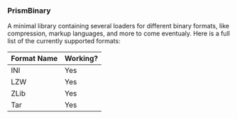 ﻿### PrismBinary
A minimal library containing several loaders for different binary formats, like compression, markup languages, and more to come eventualy.
Here is a full list of the currently supported formats:

| Format Name | Working? |
|-------------|----------|
| INI         | Yes      |
| LZW         | Yes      |
| ZLib        | Yes      |
| Tar         | Yes      |